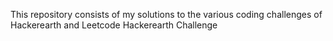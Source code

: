 This repository consists of my solutions to the various coding challenges of Hackerearth and Leetcode
Hackerearth Challenge
